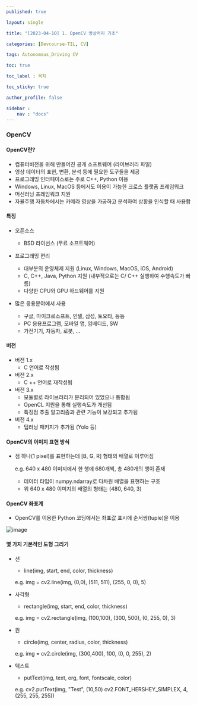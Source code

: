 ```yaml
---
published: true

layout: single

title: "[2023-04-10] 1. OpenCV 영상처리 기초"

categories: [Devcourse-TIL, CV]

tags: Autonomous_Driving CV

toc: true

toc_label : 목차

toc_sticky: true

author_profile: false

sidebar :
    nav : "docs" 
---
```


### OpenCV



#### OpenCV란?

- 컴퓨터비전을 위해 만들어진 공개 소프트웨어 (라이브러리 파일)
- 영상 데이터의 표현, 변환, 분석 등에 필요한 도구들을 제공
- 프로그래밍 인터페이스로는 주로 C++, Python 이용
- Windows, Linux, MacOS 등에서도 이용이 가능한 크로스 플랫폼 프레임워크
- 머신러닝 프레임워크 지원
- 자율주행 자동차에서는 카메라 영상을 가공하고 분석하여 상황을 인식할 때 사용함



#### 특징

- 오픈소스
  - BSD 라이선스 (무료 소프트웨어)

- 프로그래밍 편리
  - 대부분의 운영체제 지원 (Linux, Windows, MacOS, iOS, Android)
  - C, C++, Java, Python 지원 (내부적으로는 C/ C++ 실행하여 수행속도가 빠름)
  - 다양한 CPU와 GPU 하드웨어를 지원
- 많은 응용분야에서 사용
  - 구글, 마이크로소프트, 인텔, 삼성, 토요타, 등등
  - PC 응용프로그램, 모바일 앱, 임베디드, SW
  - 가전기기, 자동차, 로봇, ...



#### 버전

- 버전 1.x
  - C 언어로 작성됨
- 버전 2.x 
  - C ++ 언어로 재작성됨
- 버전 3.x
  - 모듈별로 라이브러리가 분리되어 있었으나 통합됨
  - OpenCL 지원을 통해 실행속도가 개선됨
  - 특징점 추출 알고리즘과 관련 기능이 보강되고 추가됨
- 버전 4.x
  - 딥러닝 패키지가 추가됨 (Yolo 등)



#### OpenCV의 이미지 표현 방식

- 점 하나(1 pixel)를 표현하는데 [B, G, R] 형태의 배열로 이루어짐

  e.g.  640 x 480 이미지에서 한 행에 680개씩, 총 480개의 행이 존재

  - 데이터 타입이 numpy.ndarray로 다차원 배열을 표현하는 구조 
  - 위 640 x 480 이미지의 배열의 형태는 (480, 640, 3) 



#### OpenCV 좌표계

- OpenCV를 이용한 Python 코딩에서는 좌표값 표시에 순서쌍(tuple)을 이용

![image](https://user-images.githubusercontent.com/116723552/230988559-f5a7c79a-6a2a-4652-8f49-b937d832a64f.png)



#### 몇 가지 기본적인 도형 그리기

- 선

  - line(img, start, end, color, thickness)

  e.g.  img = cv2.line(img, (0,0), (511, 511), (255, 0, 0), 5)

  

- 사각형

  - rectangle(img, start, end, color, thickness)

  e.g.  img = cv2.rectangle(img, (100,100), (300, 500), (0, 255, 0), 3)

  

- 원

  - circle(img, center, radius, color, thickness)

  e.g.  img = cv2.circle(img, (300,400), 100, (0, 0, 255), 2)

  

- 텍스트

  - putText(img, text, org, font, fontscale, color)

  e.g.  cv2.putText(img, "Test", (10,50) cv2.FONT_HERSHEY_SIMPLEX, 4, (255, 255, 255))
